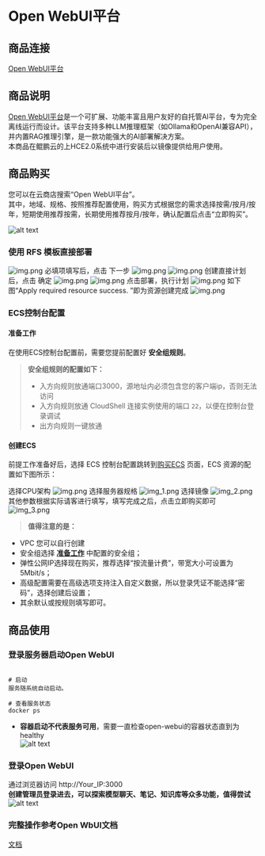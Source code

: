# Open WebUI平台
## 商品连接
[Open WebUI平台](???)

## 商品说明
[Open WebUI平台](https://github.com/open-webui/open-webui/)是一个可扩展、功能丰富且用户友好的自托管AI平台，专为完全离线运行而设计。该平台支持多种LLM推理框架（如Ollama和OpenAI兼容API），并内置RAG推理引擎，是一款功能强大的AI部署解决方案。<br>
本商品在鲲鹏云的上HCE2.0系统中进行安装后以镜像提供给用户使用。

## 商品购买
您可以在云商店搜索“Open WebUI平台”。<br>
其中，地域、规格、按照推荐配置使用，购买方式根据您的需求选择按需/按月/按年，短期使用推荐按需，长期使用推荐按月/按年，确认配置后点击“立即购买”。

![alt text](./images/image.png)

### 使用 RFS 模板直接部署
![img.png](images/img1.png)
必填项填写后，点击 下一步
![img.png](images/img2.png)
![img.png](images/img3.png)
创建直接计划后，点击 确定
![img.png](images/img4.png)
![img.png](images/img5.png)
点击部署，执行计划
![img.png](images/img6.png)
如下图“Apply required resource success. ”即为资源创建完成
![img.png](images/img7.png)

### ECS控制台配置
#### 准备工作

在使用ECS控制台配置前，需要您提前配置好 **安全组规则**。

> **安全组规则的配置如下：**
> - 入方向规则放通端口3000，源地址内必须包含您的客户端ip，否则无法访问
> - 入方向规则放通 CloudShell 连接实例使用的端口 `22`，以便在控制台登录调试
> - 出方向规则一键放通

#### 创建ECS

前提工作准备好后，选择 ECS 控制台配置跳转到[购买ECS](https://support.huaweicloud.com/qs-ecs/ecs_01_0103.html) 页面，ECS 资源的配置如下图所示：

选择CPU架构
![img.png](images/img8.png)
选择服务器规格
![img_1.png](images/img_1.png)
选择镜像
![img_2.png](images/img_2.png)
其他参数根据实际请客进行填写，填写完成之后，点击立即购买即可
![img_3.png](images/img_3.png)


> **值得注意的是：**
- VPC 您可以自行创建
- 安全组选择 [**准备工作**](#准备工作) 中配置的安全组；
- 弹性公网IP选择现在购买，推荐选择“按流量计费”，带宽大小可设置为5Mbit/s；
- 高级配置需要在高级选项支持注入自定义数据，所以登录凭证不能选择“密码”，选择创建后设置；
- 其余默认或按规则填写即可。

 ## 商品使用
 
 ### 登录服务器启动Open WebUI
```shell

# 启动
服务随系统自动启动。

# 查看服务状态
docker ps
``` 
- **容器启动不代表服务可用**，需要一直检查open-webui的容器状态直到为healthy<br>
![alt text](./images/imageA-2.png)


 ### 登录Open WebUI
通过浏览器访问   http://Your_IP:3000  <br>
**创建管理员登录进去，可以探索模型聊天、笔记、知识库等众多功能，值得尝试**
![alt text](./images/imageB.png)

### 完整操作参考Open WbUI文档
[文档](https://docs.openwebui.com/)
